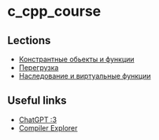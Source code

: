 # c_cpp_course

## Lections
* [Констрантные обьекты и функции](./cpp_lessons/l3_static_const.md)
* [Перегрузка](./cpp_lessons/l4_overloading.md)
* [Наследование и виртуальные функции](./cpp_lessons/l5_inheritance.md)

## Useful links
* [ChatGPT :3](https://chat.openai.com/)
* [Compiler Explorer](https://godbolt.org/)

<!-- # outdated
## Lessons
[lesson_1](https://github.com/DumDereDum/c_cpp_course/lesson_1) - classic "Hello world" example
## VS code extensions
* C/C++: ms-vscode.cpptools
* C/C++: ms-vscode.cpptools-themes
* C/C++: ms-vscode.cpptools-extension-pack
* Hex Editor: ms-vscode.hexeditor -->
